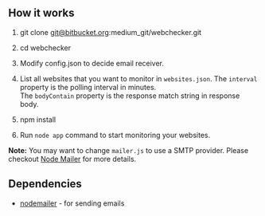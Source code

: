 ## How it works

1. git clone git@bitbucket.org:medium_git/webchecker.git

2. cd webchecker 

3. Modify config.json to decide email receiver.

4. List all websites that you want to monitor in `websites.json`.
   The `interval` property is the polling interval in minutes.  
   The `bodyContain` property is the response match string in response body.

5. npm install

6. Run `node app` command to start monitoring your websites.

**Note:** You may want to change `mailer.js` to use a SMTP provider. Please checkout [Node Mailer](https://github.com/andris9/Nodemailer) for more details.

## Dependencies
 - [nodemailer](https://github.com/andris9/Nodemailer) - for sending emails 
